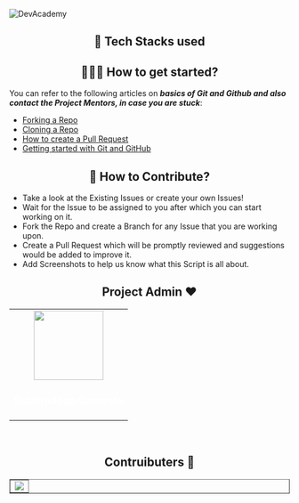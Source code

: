 ![DevAcademy](https://socialify.git.ci/Subhradeep10/DevAcademy/image?description=1&font=Source%20Code%20Pro&forks=1&issues=1&language=1&name=1&owner=1&pattern=Floating%20Cogs&pulls=1&stargazers=1&theme=Dark)
<h2 align= center> 🚀 Tech Stacks used  </h2>

          
<h2 align=center> 👨🏻‍💻 How to get started? </h2> 

You can refer to the following articles on **_basics of Git and Github and also contact the Project Mentors, in case you are stuck_**:

- [Forking a Repo](https://help.github.com/en/github/getting-started-with-github/fork-a-repo)
- [Cloning a Repo](https://help.github.com/en/desktop/contributing-to-projects/creating-a-pull-request)
- [How to create a Pull Request](https://opensource.com/article/19/7/create-pull-request-github)
- [Getting started with Git and GitHub](https://towardsdatascience.com/getting-started-with-git-and-github-6fcd0f2d4ac6)


<h2 align=center> 📝 How to Contribute? </h2>  

- Take a look at the Existing Issues or create your own Issues!
- Wait for the Issue to be assigned to you after which you can start working on it.
- Fork the Repo and create a Branch for any Issue that you are working upon.
- Create a Pull Request which will be promptly reviewed and suggestions would be added to improve it.
- Add Screenshots to help us know what this Script is all about.

<h2 align=center> Project Admin ❤️ </h2>


  <div align="center">
<table>
<tr>

<td align="center"><a href="https://github.com/Subhradeep10"><img src="https://avatars.githubusercontent.com/u/70656957?v=4" width=125px height=125px /></a><h3 style="color:white;">Subhradeep Samanta</h3>

     
</tr>
</table>
<br>
<h2 align=center> Contruibuters 🚀</h2>


  <div align="center">

<table border = "solid black">
	<tr>
		<td>
			<a href="https://github.com/Subhradeep10/DevAcademy/graphs/contributors">
  <img src="https://contrib.rocks/image?repo=Subhradeep10/DevAcademy" />
</a>
		</td>
	</tr>
</table>

     
<br>
       
